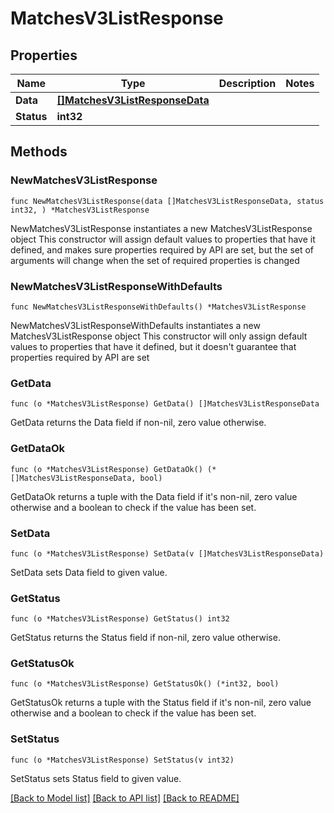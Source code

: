 # MatchesV3ListResponse

## Properties

Name | Type | Description | Notes
------------ | ------------- | ------------- | -------------
**Data** | [**[]MatchesV3ListResponseData**](MatchesV3ListResponseData.md) |  | 
**Status** | **int32** |  | 

## Methods

### NewMatchesV3ListResponse

`func NewMatchesV3ListResponse(data []MatchesV3ListResponseData, status int32, ) *MatchesV3ListResponse`

NewMatchesV3ListResponse instantiates a new MatchesV3ListResponse object
This constructor will assign default values to properties that have it defined,
and makes sure properties required by API are set, but the set of arguments
will change when the set of required properties is changed

### NewMatchesV3ListResponseWithDefaults

`func NewMatchesV3ListResponseWithDefaults() *MatchesV3ListResponse`

NewMatchesV3ListResponseWithDefaults instantiates a new MatchesV3ListResponse object
This constructor will only assign default values to properties that have it defined,
but it doesn't guarantee that properties required by API are set

### GetData

`func (o *MatchesV3ListResponse) GetData() []MatchesV3ListResponseData`

GetData returns the Data field if non-nil, zero value otherwise.

### GetDataOk

`func (o *MatchesV3ListResponse) GetDataOk() (*[]MatchesV3ListResponseData, bool)`

GetDataOk returns a tuple with the Data field if it's non-nil, zero value otherwise
and a boolean to check if the value has been set.

### SetData

`func (o *MatchesV3ListResponse) SetData(v []MatchesV3ListResponseData)`

SetData sets Data field to given value.


### GetStatus

`func (o *MatchesV3ListResponse) GetStatus() int32`

GetStatus returns the Status field if non-nil, zero value otherwise.

### GetStatusOk

`func (o *MatchesV3ListResponse) GetStatusOk() (*int32, bool)`

GetStatusOk returns a tuple with the Status field if it's non-nil, zero value otherwise
and a boolean to check if the value has been set.

### SetStatus

`func (o *MatchesV3ListResponse) SetStatus(v int32)`

SetStatus sets Status field to given value.



[[Back to Model list]](../README.md#documentation-for-models) [[Back to API list]](../README.md#documentation-for-api-endpoints) [[Back to README]](../README.md)


